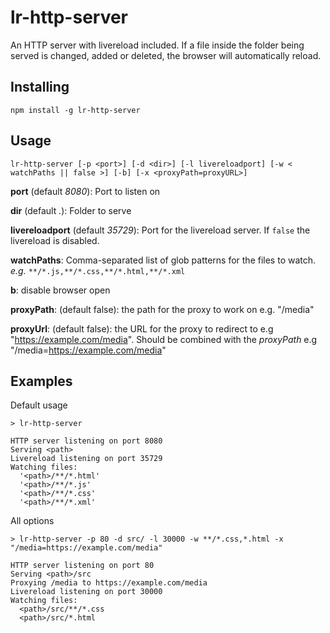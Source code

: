 # lr-http-server

An HTTP server with livereload included. If a file inside the folder being served is changed, added or deleted, the browser will automatically reload.


## Installing

    npm install -g lr-http-server

## Usage

    lr-http-server [-p <port>] [-d <dir>] [-l livereloadport] [-w < watchPaths || false >] [-b] [-x <proxyPath=proxyURL>]

**port** (default *8080*): Port to listen on

**dir** (default *.*): Folder to serve

**livereloadport** (default *35729*): Port for the livereload server. If `false` the livereload is disabled.

**watchPaths**: Comma-separated list of glob patterns for the files to watch. *e.g.* `**/*.js,**/*.css,**/*.html,**/*.xml`

**b**: disable browser open

**proxyPath**: (default false): the path for the proxy to work on e.g. "/media"

**proxyUrl**: (default false): the URL for the proxy to redirect to e.g "https://example.com/media". Should be combined with the *proxyPath* e.g "/media=https://example.com/media"

## Examples

Default usage

    > lr-http-server

    HTTP server listening on port 8080
    Serving <path>
    Livereload listening on port 35729
    Watching files:
      '<path>/**/*.html'
      '<path>/**/*.js'
      '<path>/**/*.css'
      '<path>/**/*.xml'

All options

    > lr-http-server -p 80 -d src/ -l 30000 -w **/*.css,*.html -x "/media=https://example.com/media"

    HTTP server listening on port 80
    Serving <path>/src
    Proxying /media to https://example.com/media
    Livereload listening on port 30000
    Watching files:
      <path>/src/**/*.css
      <path>/src/*.html

